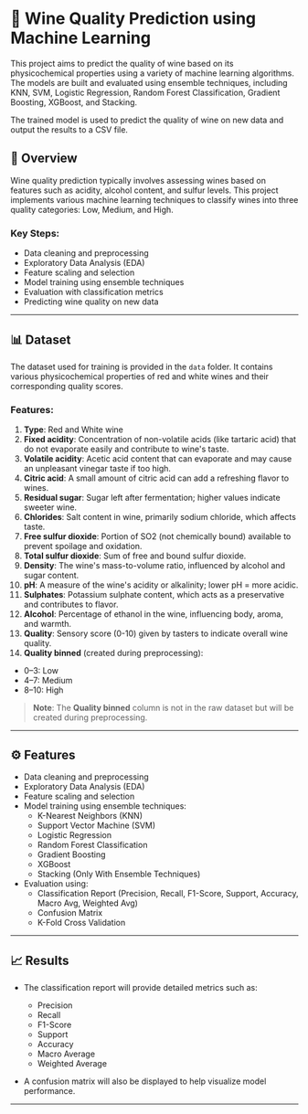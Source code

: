 # 🍷 Wine Quality Prediction using Machine Learning

This project aims to predict the quality of wine based on its physicochemical properties using a variety of machine learning algorithms. The models are built and evaluated using ensemble techniques, including KNN, SVM, Logistic Regression, Random Forest Classification, Gradient Boosting, XGBoost, and Stacking.

The trained model is used to predict the quality of wine on new data and output the results to a CSV file.

## 📌 Overview

Wine quality prediction typically involves assessing wines based on features such as acidity, alcohol content, and sulfur levels. This project implements various machine learning techniques to classify wines into three quality categories: Low, Medium, and High.

### Key Steps:
- Data cleaning and preprocessing
- Exploratory Data Analysis (EDA)
- Feature scaling and selection
- Model training using ensemble techniques
- Evaluation with classification metrics
- Predicting wine quality on new data

---

## 📊 Dataset

The dataset used for training is provided in the `data` folder. It contains various physicochemical properties of red and white wines and their corresponding quality scores.

### Features:
1. **Type**: Red and White wine
2. **Fixed acidity**: Concentration of non-volatile acids (like tartaric acid) that do not evaporate easily and contribute to wine's taste.
3. **Volatile acidity**: Acetic acid content that can evaporate and may cause an unpleasant vinegar taste if too high.
4. **Citric acid**: A small amount of citric acid can add a refreshing flavor to wines.
5. **Residual sugar**: Sugar left after fermentation; higher values indicate sweeter wine.
6. **Chlorides**: Salt content in wine, primarily sodium chloride, which affects taste.
7. **Free sulfur dioxide**: Portion of SO2 (not chemically bound) available to prevent spoilage and oxidation.
8. **Total sulfur dioxide**: Sum of free and bound sulfur dioxide.
9. **Density**: The wine's mass-to-volume ratio, influenced by alcohol and sugar content.
10. **pH**: A measure of the wine's acidity or alkalinity; lower pH = more acidic.
11. **Sulphates**: Potassium sulphate content, which acts as a preservative and contributes to flavor.
12. **Alcohol**: Percentage of ethanol in the wine, influencing body, aroma, and warmth.
13. **Quality**: Sensory score (0-10) given by tasters to indicate overall wine quality.
14. **Quality binned** (created during preprocessing): 
   - 0–3: Low
   - 4–7: Medium
   - 8–10: High

> **Note**: The **Quality binned** column is not in the raw dataset but will be created during preprocessing.

---

## ⚙️ Features

- Data cleaning and preprocessing
- Exploratory Data Analysis (EDA)
- Feature scaling and selection
- Model training using ensemble techniques:
  - K-Nearest Neighbors (KNN)
  - Support Vector Machine (SVM)
  - Logistic Regression
  - Random Forest Classification
  - Gradient Boosting
  - XGBoost
  - Stacking (Only With Ensemble Techniques)
- Evaluation using:
  - Classification Report (Precision, Recall, F1-Score, Support, Accuracy, Macro Avg, Weighted Avg)
  - Confusion Matrix
  - K-Fold Cross Validation

---

## 📈 Results

- The classification report will provide detailed metrics such as:
  - Precision
  - Recall
  - F1-Score
  - Support
  - Accuracy
  - Macro Average
  - Weighted Average

- A confusion matrix will also be displayed to help visualize model performance.


---
